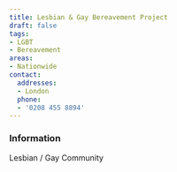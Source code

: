 ```yaml
---
title: Lesbian & Gay Bereavement Project
draft: false
tags:
- LGBT
- Bereavement
areas:
- Nationwide
contact:
  addresses:
  - London
  phone:
  - '0208 455 8894'
---
```


### Information
Lesbian / Gay Community

